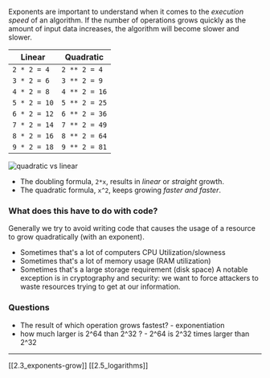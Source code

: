 Exponents are important to understand when it comes to the _execution speed_ of an algorithm. If the number of operations grows quickly as the amount of input data increases, the algorithm will become slower and slower.

|Linear|Quadratic|
|---|---|
|`2 * 2 = 4`|`2 ** 2 = 4`|
|`3 * 2 = 6`|`3 ** 2 = 9`|
|`4 * 2 = 8`|`4 ** 2 = 16`|
|`5 * 2 = 10`|`5 ** 2 = 25`|
|`6 * 2 = 12`|`6 ** 2 = 36`|
|`7 * 2 = 14`|`7 ** 2 = 49`|
|`8 * 2 = 16`|`8 ** 2 = 64`|
|`9 * 2 = 18`|`9 ** 2 = 81`|

![quadratic vs linear](https://storage.googleapis.com/qvault-webapp-dynamic-assets/course_assets/HV3CXvi.png)

- The doubling formula, `2*x`, results in _linear_ or _straight_ growth.
- The quadratic formula, `x^2`, keeps growing _faster and faster_.

### What does this have to do with code? 
Generally we  try to avoid writing code that causes the usage of a resource to grow quadratically (with an exponent). 
- Sometimes that's a lot of computers CPU Utilization/slowness
- Sometimes that's a lot of memory usage (RAM utilization)
- Sometimes that's a large storage requirement (disk space)
A notable  exception is in cryptography and security: we want to force attackers to waste resources trying to get at our information. 

### Questions
- The result of which operation grows fastest? - exponentiation
- how much larger is 2^64 than 2^32 ? - 2^64 is 2^32 times larger than 2^32

 ---
 [[2.3_exponents-grow]]
 [[2.5_logarithms]]